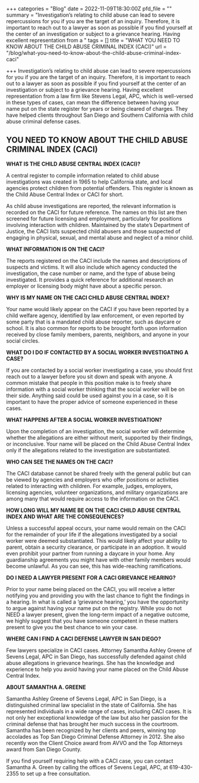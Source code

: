 +++
categories = "Blog"
date = 2022-11-09T18:30:00Z
pfd_file = ""
summary = "Investigation’s relating to child abuse can lead to severe repercussions for you if you are the target of an inquiry. Therefore, it is important to reach out to a lawyer as soon as possible if you find yourself at the center of an investigation or subject to a grievance hearing. Having excellent representation from a "
tags = []
title = "WHAT YOU NEED TO KNOW ABOUT THE CHILD ABUSE CRIMINAL INDEX (CACI)"
url = "/blog/what-you-need-to-know-about-the-child-abuse-criminal-index-caci"

+++
Investigation’s relating to child abuse can lead to severe repercussions for you if you are the target of an inquiry. Therefore, it is important to reach out to a lawyer as soon as possible if you find yourself at the center of an investigation or subject to a grievance hearing. Having excellent representation from a law firm like Stevens Legal, APC, which is well-versed in these types of cases, can mean the difference between having your name put on the state register for years or being cleared of charges. They have helped clients throughout San Diego and Southern California with child abuse criminal defense cases.

## YOU NEED TO KNOW ABOUT THE CHILD ABUSE CRIMINAL INDEX (CACI)

**WHAT IS THE CHILD ABUSE CENTRAL INDEX (CACI)?**

A central register to compile information related to child abuse investigations was created in 1965 to help California state, and local agencies protect children from potential offenders. This register is known as the Child Abuse Central Index or CACI for short.

As child abuse investigations are reported, the relevant information is recorded on the CACI for future reference. The names on this list are then screened for future licensing and employment, particularly for positions involving interaction with children. Maintained by the state’s Department of Justice, the CACI lists suspected child abusers and those suspected of engaging in physical, sexual, and mental abuse and neglect of a minor child.

**WHAT INFORMATION IS ON THE CACI?**

The reports registered on the CACI include the names and descriptions of suspects and victims. It will also include which agency conducted the investigation, the case number or name, and the type of abuse being investigated. It provides a quick reference for additional research an employer or licensing body might have about a specific person.

**WHY IS MY NAME ON THE CACI CHILD ABUSE CENTRAL INDEX?**

Your name would likely appear on the CACI if you have been reported by a child welfare agency, identified by law enforcement, or even reported by some party that is a mandated child abuse reporter, such as daycare or school. It is also common for reports to be brought forth upon information received by close family members, parents, neighbors, and anyone in your social circles.

**WHAT DO I DO IF CONTACTED BY A SOCIAL WORKER INVESTIGATING A CASE?**

If you are contacted by a social worker investigating a case, you should first reach out to a lawyer before you sit down and speak with anyone. A common mistake that people in this position make is to freely share information with a social worker thinking that the social worker will be on their side. Anything said could be used against you in a case, so it is important to have the proper advice of someone experienced in these cases.

**WHAT HAPPENS AFTER A SOCIAL WORKER INVESTIGATION?**

Upon the completion of an investigation, the social worker will determine whether the allegations are either without merit, supported by their findings, or inconclusive. Your name will be placed on the Child Abuse Central Index only if the allegations related to the investigation are substantiated.

**WHO CAN SEE THE NAMES ON THE CACI?**

The CACI database cannot be shared freely with the general public but can be viewed by agencies and employers who offer positions or activities related to interacting with children. For example, judges, employers, licensing agencies, volunteer organizations, and military organizations are among many that would require access to the information on the CACI.

**HOW LONG WILL MY NAME BE ON THE CACI CHILD ABUSE CENTRAL INDEX AND WHAT ARE THE CONSEQUENCES?**

Unless a successful appeal occurs, your name would remain on the CACI for the remainder of your life if the allegations investigated by a social worker were deemed substantiated. This would likely affect your ability to parent, obtain a security clearance, or participate in an adoption. It would even prohibit your partner from running a daycare in your home. Any guardianship agreements you might have with other family members would become unlawful. As you can see, this has wide-reaching ramifications.

**DO I NEED A LAWYER PRESENT FOR A CACI GRIEVANCE HEARING?**

Prior to your name being placed on the CACI, you will receive a letter notifying you and providing you with the last chance to fight the findings in a hearing. In what is called a ‘grievance hearing,’ you have the opportunity to argue against having your name put on the registry. While you do not NEED a lawyer present, given the long-term impact of a negative outcome, we highly suggest that you have someone competent in these matters present to give you the best chance to win your case.

**WHERE CAN I FIND A CACI DEFENSE LAWYER IN SAN DIEGO?**

Few lawyers specialize in CACI cases. Attorney Samantha Ashley Greene of Sevens Legal, APC in San Diego, has successfully defended against child abuse allegations in grievance hearings. She has the knowledge and experience to help you avoid having your name placed on the Child Abuse Central Index.

**ABOUT SAMANTHA A. GREENE**

Samantha Ashley Greene of Sevens Legal, APC in San Diego, is a distinguished criminal law specialist in the state of California. She has represented individuals in a wide range of cases, including CACI cases. It is not only her exceptional knowledge of the law but also her passion for the criminal defense that has brought her much success in the courtroom. Samantha has been recognized by her clients and peers, winning top accolades as Top San Diego Criminal Defense Attorney in 2012. She also recently won the Client Choice award from AVVO and the Top Attorneys award from San Diego County.

If you find yourself requiring help with a CACI case, you can contact Samantha A. Green by calling the offices of Sevens Legal, APC, at 619-430-2355 to set up a free consultation.